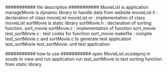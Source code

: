 
########### file description ###########
MovieList is application
manageMovie is dynamic library to handle data from website
	movieList.h : declaration of  class movieList
	movieList.m : implementation of class movieList 
sortMovie is static library
	sortMovie.h : declaration of sorting function, sort_movie
	sortMovie.c : implementation of function sort_movie
	test_sortMovie.c : test codes for function sort_movie
	makefile : compile test_sortMovie.c and sortMovie.c to generate test application test_sortMovie
	test_sortMovie: unit test application

########### how to use ###########
open MovieList.xcodeproj in xcode to view and run application
run test_sortMovie to test sorting function from static library
